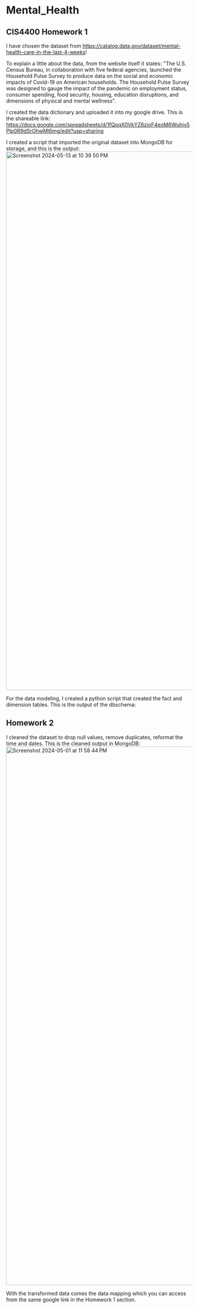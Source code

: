 # Mental_Health
## CIS4400 Homework 1

I have chosen the dataset from https://catalog.data.gov/dataset/mental-health-care-in-the-last-4-weeks! 

To explain a little about the data, from the website itself it states: "The U.S. Census Bureau, in collaboration with five federal agencies, launched the Household Pulse Survey to produce data on the social and economic impacts of Covid-19 on American households. The Household Pulse Survey was designed to gauge the impact of the pandemic on employment status, consumer spending, food security, housing, education disruptions, and dimensions of physical and mental wellness".

I created the data dictionary and uploaded it into my google drive. This is the shareable link: 
https://docs.google.com/spreadsheets/d/1fQpqX0VkYZ6zioF4eoM6Wuhjv5Plp0R9dSrOhwMl6mg/edit?usp=sharing

I created a script that imported the original dataset into MongoDB for storage, and this is the output:
<img width="1470" alt="Screenshot 2024-05-13 at 10 39 50 PM" src="https://github.com/NnotoBankai/Mental_Health/assets/160191383/8d09f3ef-68e6-4b8a-8706-b1e978b418ca">

For the data modeling, I created a python script that created the fact and dimension tables. This is the output of the dbschema:



## Homework 2
I cleaned the dataset to drop null values, remove duplicates, reformat the time and dates. This is the cleaned output in MongoDB:
<img width="1470" alt="Screenshot 2024-05-01 at 11 58 44 PM" src="https://github.com/NnotoBankai/Mental_Health/assets/160191383/ff803900-d3f2-49d2-83c5-74d7e463e02c">

With the transformed data comes the data mapping which you can access from the same google link in the Homework 1 section.
